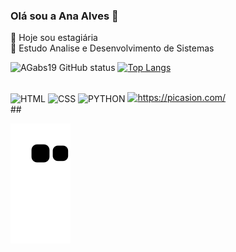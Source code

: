 ### Olá sou a Ana Alves 🌙
🌸 Hoje sou estagiária </br>
🌿 Estudo Analise e Desenvolvimento de Sistemas 


 ![AGabs19 GitHub status](http://github-readme-stats.vercel.app/api?username=AGabs19&show_icons=true&theme=algolia)
 [![Top Langs](https://github-readme-stats.vercel.app/api/top-langs/?username=AGabs19&layout=compact&theme=algolia)](https://github.com/AGabs19/github-readme-stats)


<div style="display: inline_block"><br>
  <img align="center" alt="HTML" height="30" width="40" scr="https://img.shields.io/badge/HTML-239120?style=for-the-badge&logo=html5&logoColor=white"/>
  <img align="center" alt="CSS" height="30" width="40" scr="https://img.shields.io/badge/CSS-239120?&style=for-the-badge&logo=css3&logoColor=white"/>
  <img align="center" alt="PYTHON" height="30" width="40" scr="https://img.shields.io/badge/Python-3776AB?style=for-the-badge&logo=python&logoColor=white"/>
  <a href="https://picasion.com/"><img src="https://i.picasion.com/pic92/8e54725610d577520f4fa951ff150d35.gif" width="100" height="100" border="0" alt="https://picasion.com/" /></a><br />
  
</div>
##

![Snake animation](https://github.com/AGabs19/AGabs19/blob/output/github-contribution-grid-snake.svg)
